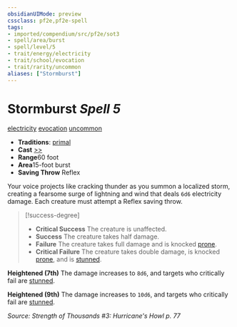 ```yaml
---
obsidianUIMode: preview
cssclass: pf2e,pf2e-spell
tags:
- imported/compendium/src/pf2e/sot3
- spell/area/burst
- spell/level/5
- trait/energy/electricity
- trait/school/evocation
- trait/rarity/uncommon
aliases: ["Stormburst"]
---
```

# Stormburst *Spell 5*   
[electricity](electricity.md)  [evocation](evocation.md)  [uncommon](uncommon.md)  

- **Traditions**: [primal](primal.md)
- **Cast** [>>](chapter-9-playing-the-game.md#Actions "Two-Action") 
- **Range**60 foot
- **Area**15-foot burst
- **Saving Throw** Reflex

Your voice projects like cracking thunder as you summon a localized storm, creating a fearsome surge of lightning and wind that deals `6d6` electricity damage. Each creature must attempt a Reflex saving throw.

> [!success-degree] 
> - **Critical Success** The creature is unaffected.
> - **Success** The creature takes half damage.
> - **Failure** The creature takes full damage and is knocked [prone](conditions.md#Prone).
> - **Critical Failure** The creature takes double damage, is knocked [prone](conditions.md#Prone), and is [stunned](conditions.md#Stunned).

**Heightened (7th)** The damage increases to `8d6`, and targets who critically fail are [stunned](conditions.md#Stunned).

**Heightened (9th)** The damage increases to `10d6`, and targets who critically fail are [stunned](conditions.md#Stunned).

*Source: Strength of Thousands #3: Hurricane's Howl p. 77*